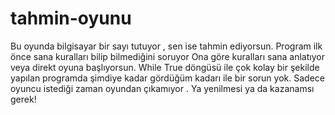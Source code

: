 # tahmin-oyunu
Bu oyunda bilgisayar bir sayı tutuyor , sen ise tahmin ediyorsun.
Program ilk önce sana kuralları bilip bilmediğini soruyor
Ona göre kuralları sana anlatıyor veya direkt oyuna başlıyorsun.
While True döngüsü ile çok kolay bir şekilde yapılan programda şimdiye kadar gördüğüm kadarı ile bir sorun yok.
Sadece oyuncu istediği zaman oyundan çıkamıyor .
Ya yenilmesi ya  da kazanamsı gerek!
